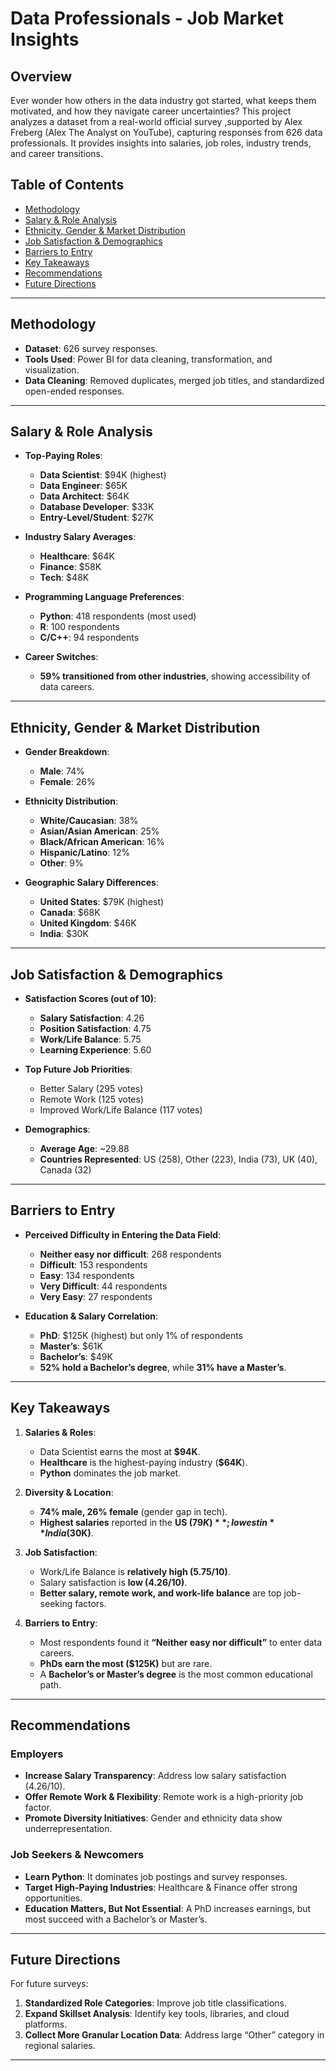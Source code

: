 # Data Professionals - Job Market Insights

## Overview

Ever wonder how others in the data industry got started, what keeps them motivated, and how they navigate career uncertainties? This project analyzes a dataset from a real-world official survey ,supported by Alex Freberg (Alex The Analyst on YouTube), capturing responses from 626 data professionals. It provides insights into salaries, job roles, industry trends, and career transitions.

## Table of Contents
- [Methodology](#methodology)
- [Salary & Role Analysis](#salary--role-analysis)
- [Ethnicity, Gender & Market Distribution](#ethnicity-gender--market-distribution)
- [Job Satisfaction & Demographics](#job-satisfaction--demographics)
- [Barriers to Entry](#barriers-to-entry)
- [Key Takeaways](#key-takeaways)
- [Recommendations](#recommendations)
- [Future Directions](#future-directions)

---

## Methodology

- **Dataset**: 626 survey responses.
- **Tools Used**: Power BI for data cleaning, transformation, and visualization.
- **Data Cleaning**: Removed duplicates, merged job titles, and standardized open-ended responses.

---

## Salary & Role Analysis

- **Top-Paying Roles**:
  - **Data Scientist**: $94K (highest)
  - **Data Engineer**: $65K
  - **Data Architect**: $64K
  - **Database Developer**: $33K
  - **Entry-Level/Student**: $27K

- **Industry Salary Averages**:
  - **Healthcare**: $64K
  - **Finance**: $58K
  - **Tech**: $48K

- **Programming Language Preferences**:
  - **Python**: 418 respondents (most used)
  - **R**: 100 respondents
  - **C/C++**: 94 respondents

- **Career Switches**:
  - **59% transitioned from other industries**, showing accessibility of data careers.

---

## Ethnicity, Gender & Market Distribution

- **Gender Breakdown**:
  - **Male**: 74%
  - **Female**: 26%

- **Ethnicity Distribution**:
  - **White/Caucasian**: 38%
  - **Asian/Asian American**: 25%
  - **Black/African American**: 16%
  - **Hispanic/Latino**: 12%
  - **Other**: 9%

- **Geographic Salary Differences**:
  - **United States**: $79K (highest)
  - **Canada**: $68K
  - **United Kingdom**: $46K
  - **India**: $30K

---

## Job Satisfaction & Demographics

- **Satisfaction Scores (out of 10)**:
  - **Salary Satisfaction**: 4.26
  - **Position Satisfaction**: 4.75
  - **Work/Life Balance**: 5.75
  - **Learning Experience**: 5.60

- **Top Future Job Priorities**:
  - Better Salary (295 votes)
  - Remote Work (125 votes)
  - Improved Work/Life Balance (117 votes)

- **Demographics**:
  - **Average Age**: ~29.88
  - **Countries Represented**: US (258), Other (223), India (73), UK (40), Canada (32)

---

## Barriers to Entry

- **Perceived Difficulty in Entering the Data Field**:
  - **Neither easy nor difficult**: 268 respondents
  - **Difficult**: 153 respondents
  - **Easy**: 134 respondents
  - **Very Difficult**: 44 respondents
  - **Very Easy**: 27 respondents

- **Education & Salary Correlation**:
  - **PhD**: $125K (highest) but only 1% of respondents
  - **Master’s**: $61K
  - **Bachelor’s**: $49K
  - **52% hold a Bachelor’s degree**, while **31% have a Master’s**.

---

## Key Takeaways

1. **Salaries & Roles**:
   - Data Scientist earns the most at **$94K**.
   - **Healthcare** is the highest-paying industry (**$64K**).
   - **Python** dominates the job market.

2. **Diversity & Location**:
   - **74% male, 26% female** (gender gap in tech).
   - **Highest salaries** reported in the **US ($79K)**; lowest in **India ($30K)**.

3. **Job Satisfaction**:
   - Work/Life Balance is **relatively high (5.75/10)**.
   - Salary satisfaction is **low (4.26/10)**.
   - **Better salary, remote work, and work-life balance** are top job-seeking factors.

4. **Barriers to Entry**:
   - Most respondents found it **“Neither easy nor difficult”** to enter data careers.
   - **PhDs earn the most ($125K)** but are rare.
   - A **Bachelor’s or Master’s degree** is the most common educational path.

---

## Recommendations

### Employers
- **Increase Salary Transparency**: Address low salary satisfaction (4.26/10).
- **Offer Remote Work & Flexibility**: Remote work is a high-priority job factor.
- **Promote Diversity Initiatives**: Gender and ethnicity data show underrepresentation.

### Job Seekers & Newcomers
- **Learn Python**: It dominates job postings and survey responses.
- **Target High-Paying Industries**: Healthcare & Finance offer strong opportunities.
- **Education Matters, But Not Essential**: A PhD increases earnings, but most succeed with a Bachelor’s or Master’s.

---

## Future Directions

For future surveys:
1. **Standardized Role Categories**: Improve job title classifications.
2. **Expand Skillset Analysis**: Identify key tools, libraries, and cloud platforms.
3. **Collect More Granular Location Data**: Address large “Other” category in regional salaries.

---
